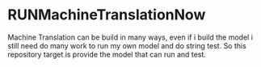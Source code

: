 # RUNMachineTranslationNow
Machine Translation can be build in many ways, even if i build the model i still need do many work to run my own model and do string test. So this repository target is provide the model that can run and test.
